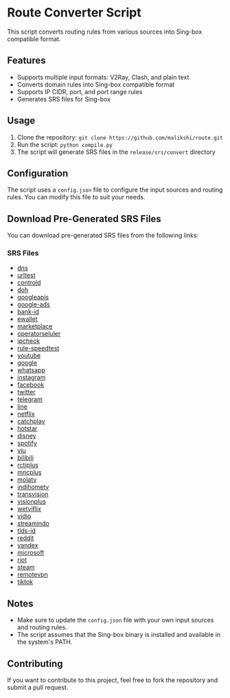 # Route Converter Script
This script converts routing rules from various sources into Sing-box compatible format.

## Features
* Supports multiple input formats: V2Ray, Clash, and plain text
* Converts domain rules into Sing-box compatible format
* Supports IP CIDR, port, and port range rules
* Generates SRS files for Sing-box

## Usage
1. Clone the repository: `git clone https://github.com/malikshi/route.git`
2. Run the script: `python compile.py`
3. The script will generate SRS files in the `release/srs/convert` directory

## Configuration
The script uses a `config.json` file to configure the input sources and routing rules. You can modify this file to suit your needs.

## Download Pre-Generated SRS Files
You can download pre-generated SRS files from the following links:

### SRS Files
* [dns](https://cdn.jsdelivr.net/gh/malikshi/route@release/srs/convert/dns.srs)
* [urltest](https://cdn.jsdelivr.net/gh/malikshi/route@release/srs/convert/urltest.srs)
* [controld](https://cdn.jsdelivr.net/gh/malikshi/route@release/srs/convert/controld.srs)
* [doh](https://cdn.jsdelivr.net/gh/malikshi/route@release/srs/convert/doh.srs)
* [googleapis](https://cdn.jsdelivr.net/gh/malikshi/route@release/srs/convert/googleapis.srs)
* [google-ads](https://cdn.jsdelivr.net/gh/malikshi/route@release/srs/convert/google-ads.srs)
* [bank-id](https://cdn.jsdelivr.net/gh/malikshi/route@release/srs/convert/bank-id.srs)
* [ewallet](https://cdn.jsdelivr.net/gh/malikshi/route@release/srs/convert/ewallet.srs)
* [marketplace](https://cdn.jsdelivr.net/gh/malikshi/route@release/srs/convert/marketplace.srs)
* [operatorseluler](https://cdn.jsdelivr.net/gh/malikshi/route@release/srs/convert/operatorseluler.srs)
* [ipcheck](https://cdn.jsdelivr.net/gh/malikshi/route@release/srs/convert/ipcheck.srs)
* [rule-speedtest](https://cdn.jsdelivr.net/gh/malikshi/route@release/srs/convert/rule-speedtest.srs)
* [youtube](https://cdn.jsdelivr.net/gh/malikshi/route@release/srs/convert/youtube.srs)
* [google](https://cdn.jsdelivr.net/gh/malikshi/route@release/srs/convert/google.srs)
* [whatsapp](https://cdn.jsdelivr.net/gh/malikshi/route@release/srs/convert/whatsapp.srs)
* [instagram](https://cdn.jsdelivr.net/gh/malikshi/route@release/srs/convert/instagram.srs)
* [facebook](https://cdn.jsdelivr.net/gh/malikshi/route@release/srs/convert/facebook.srs)
* [twitter](https://cdn.jsdelivr.net/gh/malikshi/route@release/srs/convert/twitter.srs)
* [telegram](https://cdn.jsdelivr.net/gh/malikshi/route@release/srs/convert/telegram.srs)
* [line](https://cdn.jsdelivr.net/gh/malikshi/route@release/srs/convert/line.srs)
* [netflix](https://cdn.jsdelivr.net/gh/malikshi/route@release/srs/convert/netflix.srs)
* [catchplay](https://cdn.jsdelivr.net/gh/malikshi/route@release/srs/convert/catchplay.srs)
* [hotstar](https://cdn.jsdelivr.net/gh/malikshi/route@release/srs/convert/hotstar.srs)
* [disney](https://cdn.jsdelivr.net/gh/malikshi/route@release/srs/convert/disney.srs)
* [spotify](https://cdn.jsdelivr.net/gh/malikshi/route@release/srs/convert/spotify.srs)
* [viu](https://cdn.jsdelivr.net/gh/malikshi/route@release/srs/convert/viu.srs)
* [bilibili](https://cdn.jsdelivr.net/gh/malikshi/route@release/srs/convert/bilibili.srs)
* [rctiplus](https://cdn.jsdelivr.net/gh/malikshi/route@release/srs/convert/rctiplus.srs)
* [mncplus](https://cdn.jsdelivr.net/gh/malikshi/route@release/srs/convert/mncplus.srs)
* [molatv](https://cdn.jsdelivr.net/gh/malikshi/route@release/srs/convert/molatv.srs)
* [indihometv](https://cdn.jsdelivr.net/gh/malikshi/route@release/srs/convert/indihometv.srs)
* [transvision](https://cdn.jsdelivr.net/gh/malikshi/route@release/srs/convert/transvision.srs)
* [visionplus](https://cdn.jsdelivr.net/gh/malikshi/route@release/srs/convert/visionplus.srs)
* [wetviflix](https://cdn.jsdelivr.net/gh/malikshi/route@release/srs/convert/wetviflix.srs)
* [vidio](https://cdn.jsdelivr.net/gh/malikshi/route@release/srs/convert/vidio.srs)
* [streamindo](https://cdn.jsdelivr.net/gh/malikshi/route@release/srs/convert/streamindo.srs)
* [tlds-id](https://cdn.jsdelivr.net/gh/malikshi/route@release/srs/convert/tlds-id.srs)
* [reddit](https://cdn.jsdelivr.net/gh/malikshi/route@release/srs/convert/reddit.srs)
* [yandex](https://cdn.jsdelivr.net/gh/malikshi/route@release/srs/convert/yandex.srs)
* [microsoft](https://cdn.jsdelivr.net/gh/malikshi/route@release/srs/convert/microsoft.srs)
* [riot](https://cdn.jsdelivr.net/gh/malikshi/route@release/srs/convert/riot.srs)
* [steam](https://cdn.jsdelivr.net/gh/malikshi/route@release/srs/convert/steam.srs)
* [remotevpn](https://cdn.jsdelivr.net/gh/malikshi/route@release/srs/convert/remotevpn.srs)
* [tiktok](https://cdn.jsdelivr.net/gh/malikshi/route@release/srs/convert/tiktok.srs)

## Notes
* Make sure to update the `config.json` file with your own input sources and routing rules.
* The script assumes that the Sing-box binary is installed and available in the system's PATH.

## Contributing
If you want to contribute to this project, feel free to fork the repository and submit a pull request.
